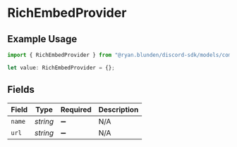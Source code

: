 # RichEmbedProvider

## Example Usage

```typescript
import { RichEmbedProvider } from "@ryan.blunden/discord-sdk/models/components";

let value: RichEmbedProvider = {};
```

## Fields

| Field              | Type               | Required           | Description        |
| ------------------ | ------------------ | ------------------ | ------------------ |
| `name`             | *string*           | :heavy_minus_sign: | N/A                |
| `url`              | *string*           | :heavy_minus_sign: | N/A                |